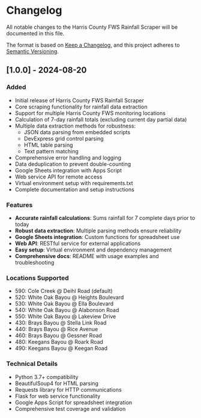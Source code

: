 # Changelog

All notable changes to the Harris County FWS Rainfall Scraper will be documented in this file.

The format is based on [Keep a Changelog](https://keepachangelog.com/en/1.0.0/),
and this project adheres to [Semantic Versioning](https://semver.org/spec/v2.0.0.html).

## [1.0.0] - 2024-08-20

### Added
- Initial release of Harris County FWS Rainfall Scraper
- Core scraping functionality for rainfall data extraction
- Support for multiple Harris County FWS monitoring locations
- Calculation of 7-day rainfall totals (excluding current day partial data)
- Multiple data extraction methods for robustness:
  - JSON data parsing from embedded scripts
  - DevExpress grid control parsing
  - HTML table parsing
  - Text pattern matching
- Comprehensive error handling and logging
- Data deduplication to prevent double-counting
- Google Sheets integration with Apps Script
- Web service API for remote access
- Virtual environment setup with requirements.txt
- Complete documentation and setup instructions

### Features
- **Accurate rainfall calculations**: Sums rainfall for 7 complete days prior to today
- **Robust data extraction**: Multiple parsing methods ensure reliability
- **Google Sheets integration**: Custom functions for spreadsheet use
- **Web API**: RESTful service for external applications
- **Easy setup**: Virtual environment and dependency management
- **Comprehensive docs**: README with usage examples and troubleshooting

### Locations Supported
- 590: Cole Creek @ Deihl Road (default)
- 520: White Oak Bayou @ Heights Boulevard
- 530: White Oak Bayou @ Ella Boulevard
- 540: White Oak Bayou @ Alabonson Road
- 550: White Oak Bayou @ Lakeview Drive
- 430: Brays Bayou @ Stella Link Road
- 440: Brays Bayou @ Rice Avenue
- 460: Brays Bayou @ Gessner Road
- 480: Keegans Bayou @ Roark Road
- 490: Keegans Bayou @ Keegan Road

### Technical Details
- Python 3.7+ compatibility
- BeautifulSoup4 for HTML parsing
- Requests library for HTTP communications
- Flask for web service functionality
- Google Apps Script for spreadsheet integration
- Comprehensive test coverage and validation
